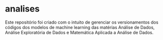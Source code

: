 # analises
Este repositório foi criado com o intuito de gerenciar os versionamentos dos códigos dos modelos de machine learning das matérias Análise de Dados, Análise Exploratória de Dados e Matemática Aplicada a Análise de Dados.

